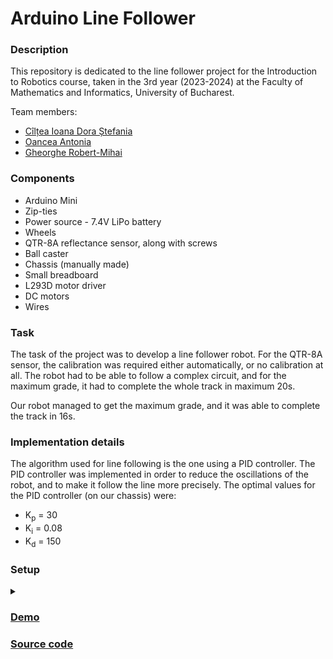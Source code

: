 # Arduino Line Follower

### Description
This repository is dedicated to the line follower project for the Introduction to Robotics course, taken in the 3rd year (2023-2024) at the Faculty of Mathematics and Informatics, University of Bucharest.

Team members:
- [Cîlțea Ioana Dora Ștefania](https://github.com/CilteaIoana)
- [Oancea Antonia](https://github.com/AntoniaOancea)
- [Gheorghe Robert-Mihai](https://github.com/surtexx)

### Components
- Arduino Mini
- Zip-ties
- Power source - 7.4V LiPo battery
- Wheels
- QTR-8A reflectance sensor, along with screws
- Ball caster
- Chassis (manually made)
- Small breadboard
- L293D motor driver
- DC motors
- Wires

### Task
The task of the project was to develop a line follower robot. For the QTR-8A sensor, the calibration was required either automatically, or no calibration at all. The robot had to be able to follow a complex circuit, and for the maximum grade, it had to complete the whole track in maximum 20s.

Our robot managed to get the maximum grade, and it was able to complete the track in 16s.

### Implementation details
The algorithm used for line following is the one using a PID controller. The PID controller was implemented in order to reduce the oscillations of the robot, and to make it follow the line more precisely. The optimal values for the PID controller (on our chassis) were:
- K<sub>p</sub> = 30
- K<sub>i</sub> = 0.08
- K<sub>d</sub> = 150

### Setup
<details>
<summary></summary>

![Setup](./setup.jpg)
</details>

### [Demo](https://www.youtube.com/watch?v=uUaTWENzHKA)

### [Source code](./line_follower.ino)
